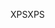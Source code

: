 <span data-ttu-id="655f6-101">XPS</span><span class="sxs-lookup"><span data-stu-id="655f6-101">XPS</span></span>